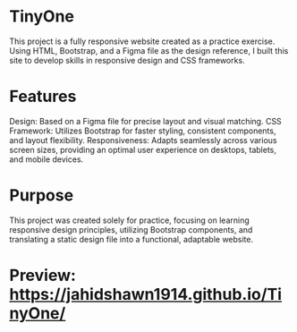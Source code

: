 # TinyOne
This project is a fully responsive website created as a practice exercise. Using HTML, Bootstrap, and a Figma file as the design reference, I built this site to develop skills in responsive design and CSS frameworks.

# Features
 Design: Based on a Figma file for precise layout and visual matching.
 CSS Framework: Utilizes Bootstrap for faster styling, consistent components, and layout flexibility.
 Responsiveness: Adapts seamlessly across various screen sizes, providing an optimal user experience on desktops, tablets, and mobile devices.
# Purpose
This project was created solely for practice, focusing on learning responsive design principles, utilizing Bootstrap components, and translating a static design file into a functional, adaptable website.
# Preview: https://jahidshawn1914.github.io/TinyOne/

